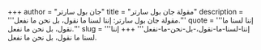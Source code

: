 +++
author = "جان بول سارتر"
title = "مقولة جان بول سارتر"
description = '''مقولة جان بول سارتر: إننا لسنا ما نقول، بل نحن ما نفعل.'''
quote = '''إننا لسنا ما نقول، بل نحن ما نفعل.'''
slug = '''إننا-لسنا-ما-نقول،-بل-نحن-ما-نفعل'''
+++
إننا لسنا ما نقول، بل نحن ما نفعل.
